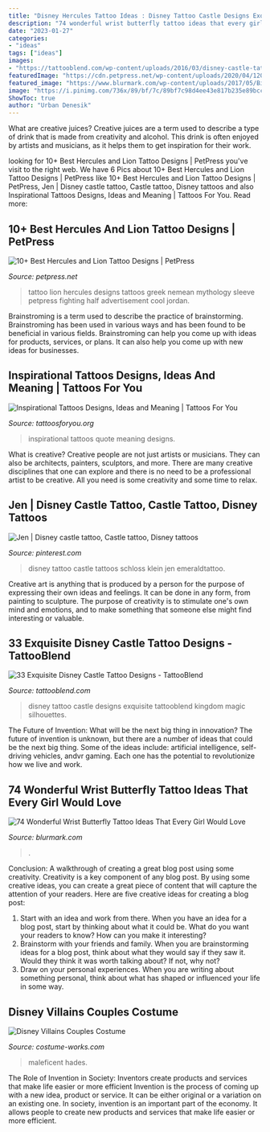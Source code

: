 ```yaml
---
title: "Disney Hercules Tattoo Ideas : Disney Tattoo Castle Designs Exquisite Tattooblend Kingdom Magic Silhouettes"
description: "74 wonderful wrist butterfly tattoo ideas that every girl would love"
date: "2023-01-27"
categories:
- "ideas"
tags: ["ideas"]
images:
- "https://tattooblend.com/wp-content/uploads/2016/03/disney-castle-tattoo-design.jpg"
featuredImage: "https://cdn.petpress.net/wp-content/uploads/2020/04/12003030/hercules-lion-tattoo-sleeve.jpg"
featured_image: "https://www.blurmark.com/wp-content/uploads/2017/05/Big-Butterfly-On-Wrist.jpg"
image: "https://i.pinimg.com/736x/89/bf/7c/89bf7c98d4ee43e817b235e89bcc722b.jpg"
ShowToc: true
author: "Urban Denesik"
---
```



What are creative juices?
Creative juices are a term used to describe a type of drink that is made from creativity and alcohol. This drink is often enjoyed by artists and musicians, as it helps them to get inspiration for their work.

	

		
looking for 10+ Best Hercules and Lion Tattoo Designs | PetPress you've visit to the right web. We have 6 Pics about 10+ Best Hercules and Lion Tattoo Designs | PetPress like 10+ Best Hercules and Lion Tattoo Designs | PetPress, Jen | Disney castle tattoo, Castle tattoo, Disney tattoos and also Inspirational Tattoos Designs, Ideas and Meaning | Tattoos For You. Read more:
		
    
## 10+ Best Hercules And Lion Tattoo Designs | PetPress

<img loading=lazy src="https://cdn.petpress.net/wp-content/uploads/2020/04/12003030/hercules-lion-tattoo-sleeve.jpg" onerror="this.onerror=null;this.src='https://tse2.mm.bing.net/th?id=OIP.q0APn10G-jOEFzBn-TrubAHaI-&amp;pid=15.1';" alt="10+ Best Hercules and Lion Tattoo Designs | PetPress">

_Source: petpress.net_

>tattoo lion hercules designs tattoos greek nemean mythology sleeve petpress fighting half advertisement cool jordan. 

	

Brainstroming is a term used to describe the practice of brainstorming. Brainstroming has been used in various ways and has been found to be beneficial in various fields. Brainstroming can help you come up with ideas for products, services, or plans. It can also help you come up with new ideas for businesses.

    
## Inspirational Tattoos Designs, Ideas And Meaning | Tattoos For You

<img loading=lazy src="http://www.tattoosforyou.org/wp-content/uploads/2013/10/Inspirational-Quote-Tattoos.jpg" onerror="this.onerror=null;this.src='https://tse1.mm.bing.net/th?id=OIP.YAAlOzM4dhUZmS9yIZ-wHwHaLH&amp;pid=15.1';" alt="Inspirational Tattoos Designs, Ideas and Meaning | Tattoos For You">

_Source: tattoosforyou.org_

>inspirational tattoos quote meaning designs. 

	

What is creative?
Creative people are not just artists or musicians. They can also be architects, painters, sculptors, and more. There are many creative disciplines that one can explore and there is no need to be a professional artist to be creative. All you need is some creativity and some time to relax.

    
## Jen | Disney Castle Tattoo, Castle Tattoo, Disney Tattoos

<img loading=lazy src="https://i.pinimg.com/736x/89/bf/7c/89bf7c98d4ee43e817b235e89bcc722b.jpg" onerror="this.onerror=null;this.src='https://tse1.mm.bing.net/th?id=OIP.WtY6pVh3ZlEb4T25vn09swHaJ3&amp;pid=15.1';" alt="Jen | Disney castle tattoo, Castle tattoo, Disney tattoos">

_Source: pinterest.com_

>disney tattoo castle tattoos schloss klein jen emeraldtattoo. 

	

Creative art is anything that is produced by a person for the purpose of expressing their own ideas and feelings. It can be done in any form, from painting to sculpture. The purpose of creativity is to stimulate one's own mind and emotions, and to make something that someone else might find interesting or valuable.

    
## 33 Exquisite Disney Castle Tattoo Designs - TattooBlend

<img loading=lazy src="https://tattooblend.com/wp-content/uploads/2016/03/disney-castle-tattoo-design.jpg" onerror="this.onerror=null;this.src='https://tse4.mm.bing.net/th?id=OIP.Nv6uwJDMM7uwuRHL7dTyUgHaHY&amp;pid=15.1';" alt="33 Exquisite Disney Castle Tattoo Designs - TattooBlend">

_Source: tattooblend.com_

>disney tattoo castle designs exquisite tattooblend kingdom magic silhouettes. 

	

The Future of Invention: What will be the next big thing in innovation?
The future of invention is unknown, but there are a number of ideas that could be the next big thing. Some of the ideas include: artificial intelligence, self-driving vehicles, andvr gaming. Each one has the potential to revolutionize how we live and work.

    
## 74 Wonderful Wrist Butterfly Tattoo Ideas That Every Girl Would Love

<img loading=lazy src="https://www.blurmark.com/wp-content/uploads/2017/05/Big-Butterfly-On-Wrist.jpg" onerror="this.onerror=null;this.src='https://tse2.mm.bing.net/th?id=OIP.eht8fYwoGM5dJh4Iwnhp9gHaJ4&amp;pid=15.1';" alt="74 Wonderful Wrist Butterfly Tattoo Ideas That Every Girl Would Love">

_Source: blurmark.com_

>. 

	

Conclusion: A walkthrough of creating a great blog post using some creativity.
Creativity is a key component of any blog post. By using some creative ideas, you can create a great piece of content that will capture the attention of your readers. Here are five creative ideas for creating a blog post: 
1. Start with an idea and work from there. When you have an idea for a blog post, start by thinking about what it could be. What do you want your readers to know? How can you make it interesting? 
2. Brainstorm with your friends and family. When you are brainstorming ideas for a blog post, think about what they would say if they saw it. Would they think it was worth talking about? If not, why not? 
3. Draw on your personal experiences. When you are writing about something personal, think about what has shaped or influenced your life in some way.

    
## Disney Villains Couples Costume

<img loading=lazy src="https://photos.costume-works.com/full/disney_villains5.jpg" onerror="this.onerror=null;this.src='https://tse1.mm.bing.net/th?id=OIP.aiOM20cx6u93-2y-VnJcwAHaNJ&amp;pid=15.1';" alt="Disney Villains Couples Costume">

_Source: costume-works.com_

>maleficent hades. 

	

The Role of Invention in Society: Inventors create products and services that make life easier or more efficient
Invention is the process of coming up with a new idea, product or service. It can be either original or a variation on an existing one. In society, invention is an important part of the economy. It allows people to create new products and services that make life easier or more efficient.

